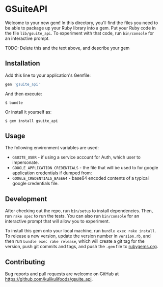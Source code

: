 # GSuiteAPI

Welcome to your new gem! In this directory, you'll find the files you need to be able to package up your Ruby library into a gem. Put your Ruby code in the file `lib/gsuite_api`. To experiment with that code, run `bin/console` for an interactive prompt.

TODO: Delete this and the text above, and describe your gem

## Installation

Add this line to your application's Gemfile:

```ruby
gem 'gsuite_api'
```

And then execute:

    $ bundle

Or install it yourself as:

    $ gem install gsuite_api

## Usage

The following environment variables are used:

  * `GSUITE_USER` - if using a service account for Auth, which user to
  impersonate.
  * `GOOGLE_APPLICATION_CREDENTIALS` - the file that will be used to for google
  application credentials if dumped from:
  * `GOOGLE_CREDENTIALS_BASE64` - base64 encoded contents of a typical google
  credentials file.

## Development

After checking out the repo, run `bin/setup` to install dependencies. Then, run `rake spec` to run the tests. You can also run `bin/console` for an interactive prompt that will allow you to experiment.

To install this gem onto your local machine, run `bundle exec rake install`. To release a new version, update the version number in `version.rb`, and then run `bundle exec rake release`, which will create a git tag for the version, push git commits and tags, and push the `.gem` file to [rubygems.org](https://rubygems.org).

## Contributing

Bug reports and pull requests are welcome on GitHub at https://github.com/kulikulifoods/gsuite_api.
